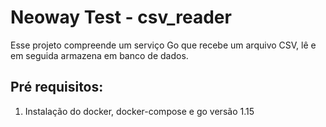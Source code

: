 # Neoway Test - csv_reader
Esse projeto compreende um serviço Go que recebe um arquivo CSV, lê e em seguida armazena em banco de dados.

## Pré requisitos:

1) Instalação do docker, docker-compose e go versão 1.15